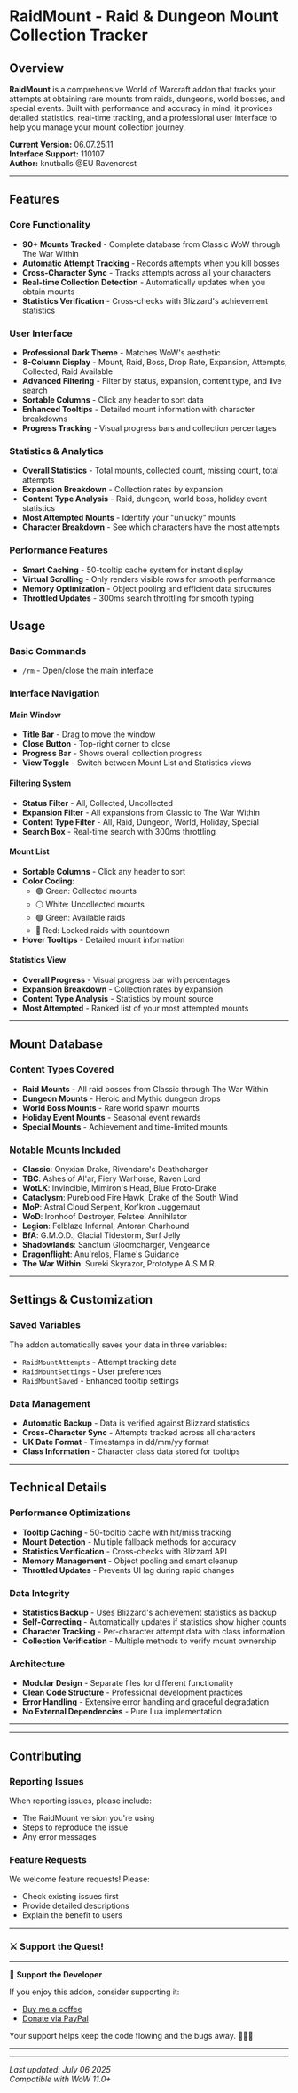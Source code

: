 # RaidMount - Raid & Dungeon Mount Collection Tracker

##  Overview

**RaidMount** is a comprehensive World of Warcraft addon that tracks your attempts at obtaining rare mounts from raids, dungeons, world bosses, and special events. Built with performance and accuracy in mind, it provides detailed statistics, real-time tracking, and a professional user interface to help you manage your mount collection journey.

**Current Version:** 06.07.25.11  
**Interface Support:** 110107  
**Author:** knutballs @EU Ravencrest

---

##  Features

###  Core Functionality
- **90+ Mounts Tracked** - Complete database from Classic WoW through The War Within
- **Automatic Attempt Tracking** - Records attempts when you kill bosses
- **Cross-Character Sync** - Tracks attempts across all your characters
- **Real-time Collection Detection** - Automatically updates when you obtain mounts
- **Statistics Verification** - Cross-checks with Blizzard's achievement statistics

###  User Interface
- **Professional Dark Theme** - Matches WoW's aesthetic
- **8-Column Display** - Mount, Raid, Boss, Drop Rate, Expansion, Attempts, Collected, Raid Available
- **Advanced Filtering** - Filter by status, expansion, content type, and live search
- **Sortable Columns** - Click any header to sort data
- **Enhanced Tooltips** - Detailed mount information with character breakdowns
- **Progress Tracking** - Visual progress bars and collection percentages

###  Statistics & Analytics
- **Overall Statistics** - Total mounts, collected count, missing count, total attempts
- **Expansion Breakdown** - Collection rates by expansion
- **Content Type Analysis** - Raid, dungeon, world boss, holiday event statistics
- **Most Attempted Mounts** - Identify your "unlucky" mounts
- **Character Breakdown** - See which characters have the most attempts

###  Performance Features
- **Smart Caching** - 50-tooltip cache system for instant display
- **Virtual Scrolling** - Only renders visible rows for smooth performance
- **Memory Optimization** - Object pooling and efficient data structures
- **Throttled Updates** - 300ms search throttling for smooth typing

##  Usage

### Basic Commands
- `/rm` - Open/close the main interface

### Interface Navigation

#### Main Window
- **Title Bar** - Drag to move the window
- **Close Button** - Top-right corner to close
- **Progress Bar** - Shows overall collection progress
- **View Toggle** - Switch between Mount List and Statistics views

#### Filtering System
- **Status Filter** - All, Collected, Uncollected
- **Expansion Filter** - All expansions from Classic to The War Within
- **Content Type Filter** - All, Raid, Dungeon, World, Holiday, Special
- **Search Box** - Real-time search with 300ms throttling

#### Mount List
- **Sortable Columns** - Click any header to sort
- **Color Coding**:
  - 🟢 Green: Collected mounts
  - ⚪ White: Uncollected mounts
  - 🟢 Green: Available raids
  - 🔴 Red: Locked raids with countdown
- **Hover Tooltips** - Detailed mount information


#### Statistics View
- **Overall Progress** - Visual progress bar with percentages
- **Expansion Breakdown** - Collection rates by expansion
- **Content Type Analysis** - Statistics by mount source
- **Most Attempted** - Ranked list of your most attempted mounts

---

##  Mount Database

### Content Types Covered
- **Raid Mounts** - All raid bosses from Classic through The War Within
- **Dungeon Mounts** - Heroic and Mythic dungeon drops
- **World Boss Mounts** - Rare world spawn mounts
- **Holiday Event Mounts** - Seasonal event rewards
- **Special Mounts** - Achievement and time-limited mounts

### Notable Mounts Included
- **Classic**: Onyxian Drake, Rivendare's Deathcharger
- **TBC**: Ashes of Al'ar, Fiery Warhorse, Raven Lord
- **WotLK**: Invincible, Mimiron's Head, Blue Proto-Drake
- **Cataclysm**: Pureblood Fire Hawk, Drake of the South Wind
- **MoP**: Astral Cloud Serpent, Kor'kron Juggernaut
- **WoD**: Ironhoof Destroyer, Felsteel Annihilator
- **Legion**: Felblaze Infernal, Antoran Charhound
- **BfA**: G.M.O.D., Glacial Tidestorm, Surf Jelly
- **Shadowlands**: Sanctum Gloomcharger, Vengeance
- **Dragonflight**: Anu'relos, Flame's Guidance
- **The War Within**: Sureki Skyrazor, Prototype A.S.M.R.

---

##  Settings & Customization

### Saved Variables
The addon automatically saves your data in three variables:
- `RaidMountAttempts` - Attempt tracking data
- `RaidMountSettings` - User preferences
- `RaidMountSaved` - Enhanced tooltip settings

### Data Management
- **Automatic Backup** - Data is verified against Blizzard statistics
- **Cross-Character Sync** - Attempts tracked across all characters
- **UK Date Format** - Timestamps in dd/mm/yy format
- **Class Information** - Character class data stored for tooltips

---

##  Technical Details

### Performance Optimizations
- **Tooltip Caching** - 50-tooltip cache with hit/miss tracking
- **Mount Detection** - Multiple fallback methods for accuracy
- **Statistics Verification** - Cross-checks with Blizzard API
- **Memory Management** - Object pooling and smart cleanup
- **Throttled Updates** - Prevents UI lag during rapid changes

### Data Integrity
- **Statistics Backup** - Uses Blizzard's achievement statistics as backup
- **Self-Correcting** - Automatically updates if statistics show higher counts
- **Character Tracking** - Per-character attempt data with class information
- **Collection Verification** - Multiple methods to verify mount ownership

### Architecture
- **Modular Design** - Separate files for different functionality
- **Clean Code Structure** - Professional development practices
- **Error Handling** - Extensive error handling and graceful degradation
- **No External Dependencies** - Pure Lua implementation

---




---

##  Contributing

### Reporting Issues
When reporting issues, please include:
- The RaidMount version you're using
- Steps to reproduce the issue
- Any error messages

### Feature Requests
We welcome feature requests! Please:
- Check existing issues first
- Provide detailed descriptions
- Explain the benefit to users



---
### ⚔️ Support the Quest!
---

🍵 **Support the Developer**

If you enjoy this addon, consider supporting it:

- [Buy me a coffee](https://buymeacoffee.com/j0s0r)
- [Donate via PayPal](https://www.paypal.com/paypalme/johnfdavison)

Your support helps keep the code flowing and the bugs away. 🧙‍♂️✨

---



---

*Last updated: July 06 2025*  
*Compatible with WoW 11.0+*
